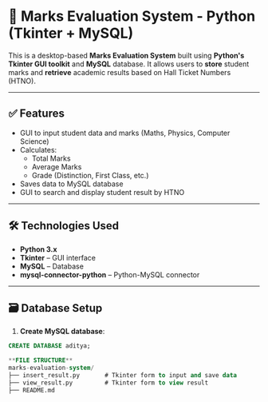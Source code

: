 # 📝 Marks Evaluation System - Python (Tkinter + MySQL)

This is a desktop-based **Marks Evaluation System** built using **Python's Tkinter GUI toolkit** and **MySQL** database. It allows users to **store** student marks and **retrieve** academic results based on Hall Ticket Numbers (HTNO).

---

## ✅ Features

- GUI to input student data and marks (Maths, Physics, Computer Science)
- Calculates:
  - Total Marks
  - Average Marks
  - Grade (Distinction, First Class, etc.)
- Saves data to MySQL database
- GUI to search and display student result by HTNO

---

## 🛠️ Technologies Used

- **Python 3.x**
- **Tkinter** – GUI interface
- **MySQL** – Database
- **mysql-connector-python** – Python-MySQL connector

---

## 🗃️ Database Setup

1. **Create MySQL database**:

```sql
CREATE DATABASE aditya;

**FILE STRUCTURE**
marks-evaluation-system/
├── insert_result.py       # Tkinter form to input and save data
├── view_result.py         # Tkinter form to view result
├── README.md

